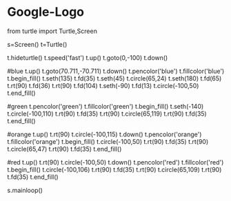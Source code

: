 # Google-Logo


from turtle import Turtle,Screen

s=Screen()
t=Turtle()

t.hideturtle()
t.speed('fast')
t.up()
t.goto(0,-100)
t.down()

#blue
t.up()
t.goto(70.711,-70.711)
t.down()
t.pencolor('blue')
t.fillcolor('blue')
t.begin_fill()
t.seth(135)
t.fd(35)
t.seth(45)
t.circle(65,24)
t.seth(180)
t.fd(65)
t.rt(90)
t.fd(36)
t.rt(90)
t.fd(104)
t.seth(-90)
t.fd(13)
t.circle(-100,50)
t.end_fill()

#green
t.pencolor('green')
t.fillcolor('green')
t.begin_fill()
t.seth(-140)
t.circle(-100,110)
t.rt(90)
t.fd(35)
t.rt(90)
t.circle(65,119)
t.rt(90)
t.fd(35)
t.end_fill()

#orange
t.up()
t.rt(90)
t.circle(-100,115)
t.down()
t.pencolor('orange')
t.fillcolor('orange')
t.begin_fill()
t.circle(-100,50)
t.rt(90)
t.fd(35)
t.rt(90)
t.circle(65,47)
t.rt(90)
t.fd(35)
t.end_fill()

#red
t.up()
t.rt(90)
t.circle(-100,50)
t.down()
t.pencolor('red')
t.fillcolor('red')
t.begin_fill()
t.circle(-100,106)
t.rt(90)
t.fd(35)
t.rt(90)
t.circle(65,109)
t.rt(90)
t.fd(35)
t.end_fill()

s.mainloop()
